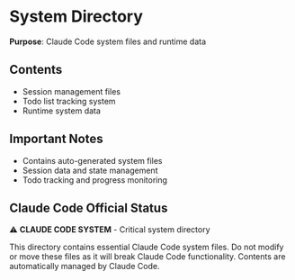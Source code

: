 # System Directory

**Purpose**: Claude Code system files and runtime data

## Contents

- Session management files
- Todo list tracking system
- Runtime system data

## Important Notes

- Contains auto-generated system files
- Session data and state management
- Todo tracking and progress monitoring

## Claude Code Official Status

⚠️ **CLAUDE CODE SYSTEM** - Critical system directory

This directory contains essential Claude Code system files. Do not modify or move these files as it will break Claude Code functionality. Contents are automatically managed by Claude Code.
